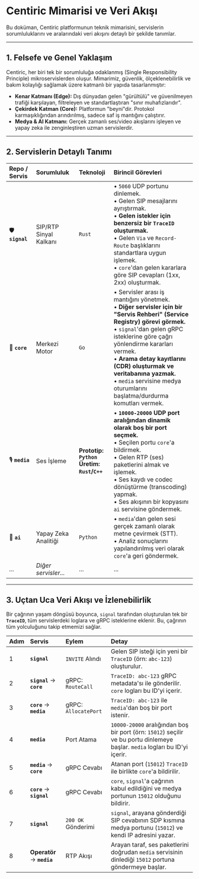 # Centiric Mimarisi ve Veri Akışı

Bu doküman, Centiric platformunun teknik mimarisini, servislerin sorumluluklarını ve aralarındaki veri akışını detaylı bir şekilde tanımlar.

---

## 1. Felsefe ve Genel Yaklaşım

Centiric, her biri tek bir sorumluluğa odaklanmış (Single Responsibility Principle) mikroservislerden oluşur. Mimarimiz, güvenlik, ölçeklenebilirlik ve bakım kolaylığı sağlamak üzere katmanlı bir yapıda tasarlanmıştır:

-   **Kenar Katmanı (Edge):** Dış dünyadan gelen "gürültülü" ve güvenilmeyen trafiği karşılayan, filtreleyen ve standartlaştıran "sınır muhafızlarıdır".
-   **Çekirdek Katman (Core):** Platformun "beyni"dir. Protokol karmaşıklığından arındırılmış, sadece saf iş mantığını çalıştırır.
-   **Medya & AI Katmanı:** Gerçek zamanlı ses/video akışlarını işleyen ve yapay zeka ile zenginleştiren uzman servislerdir.

---

## 2. Servislerin Detaylı Tanımı

| Repo / Servis | Sorumluluk | Teknoloji | Birincil Görevleri |
| :--- | :--- | :--- | :--- |
| 🛡️ **`signal`** | SIP/RTP Sinyal Kalkanı | `Rust` | • `5060` UDP portunu dinlemek.<br>• Gelen SIP mesajlarını ayrıştırmak.<br>• **Gelen istekler için benzersiz bir `TraceID` oluşturmak.**<br>• Gelen `Via` ve `Record-Route` başlıklarını standartlara uygun işlemek.<br>• `core`'dan gelen kararlara göre SIP cevapları (1xx, 2xx) oluşturmak. |
| 🧠 **`core`** | Merkezi Motor | `Go` | • Servisler arası iş mantığını yönetmek.<br>• **Diğer servisler için bir "Servis Rehberi" (Service Registry) görevi görmek.**<br>• `signal`'dan gelen gRPC isteklerine göre çağrı yönlendirme kararları vermek.<br>• **Arama detay kayıtlarını (CDR) oluşturmak ve veritabanına yazmak.**<br>• `media` servisine medya oturumlarını başlatma/durdurma komutları vermek. |
| 🎙️ **`media`** | Ses İşleme | **Prototip: `Python`**<br>**Üretim: `Rust`/`C++`** | • **`10000-20000` UDP port aralığından dinamik olarak boş bir port seçmek.**<br>• Seçilen portu `core`'a bildirmek.<br>• Gelen RTP (ses) paketlerini almak ve işlemek.<br>• Ses kaydı ve codec dönüştürme (transcoding) yapmak.<br>• Ses akışının bir kopyasını `ai` servisine göndermek. |
| 🤖 **`ai`** | Yapay Zeka Analitiği | `Python` | • `media`'dan gelen sesi gerçek zamanlı olarak metne çevirmek (STT).<br>• Analiz sonuçlarını yapılandırılmış veri olarak `core`'a geri göndermek. |
| ... | *Diğer servisler...* | ... | ... |

---
## 3. Uçtan Uca Veri Akışı ve İzlenebilirlik

Bir çağrının yaşam döngüsü boyunca, `signal` tarafından oluşturulan tek bir **`TraceID`**, tüm servislerdeki loglara ve gRPC isteklerine eklenir. Bu, çağrının tüm yolculuğunu takip etmemizi sağlar.

| Adım | Servis | Eylem | Detay |
| :--- | :--- | :--- | :--- |
| 1 | **`signal`** | `INVITE` Alındı | Gelen SIP isteği için yeni bir `TraceID` (örn: `abc-123`) oluşturulur. |
| 2 | **`signal`** → **`core`** | gRPC: `RouteCall` | `TraceID: abc-123` gRPC metadata'sı ile gönderilir. `core` logları bu ID'yi içerir. |
| 3 | **`core`** → **`media`** | gRPC: `AllocatePort` | `TraceID: abc-123` ile `media`'dan boş bir port istenir. |
| 4 | **`media`** | Port Atama | `10000-20000` aralığından boş bir port (örn: `15012`) seçilir ve bu portu dinlemeye başlar. `media` logları bu ID'yi içerir. |
| 5 | **`media`** → **`core`** | gRPC Cevabı | Atanan port (`15012`) `TraceID` ile birlikte `core`'a bildirilir. |
| 6 | **`core`** → **`signal`** | gRPC Cevabı | `core`, `signal`'a çağrının kabul edildiğini ve medya portunun `15012` olduğunu bildirir. |
| 7 | **`signal`** | `200 OK` Gönderimi | `signal`, arayana gönderdiği SIP cevabının SDP kısmına medya portunu (`15012`) ve kendi IP adresini yazar. |
| 8 | **Operatör** → **`media`** | RTP Akışı | Arayan taraf, ses paketlerini doğrudan `media` servisinin dinlediği `15012` portuna göndermeye başlar. |
